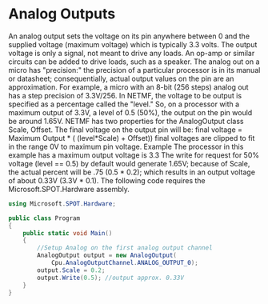 # Analog Outputs

An analog output sets the voltage on its pin anywhere between 0 and the supplied voltage (maximum voltage) which is typically 3.3 volts. The output voltage is only a signal, not meant to drive any loads. An op-amp or similar circuits can be added to drive loads, such as a speaker.
The analog out on a micro has  "precision:" the precision of a particular processor is in its manual or datasheet; consequentially, actual output values on the pin are an approximation. For example, a micro with an 8-bit (256 steps) analog out has a step precision of 3.3V/256.
In NETMF, the voltage to be output is specified as a percentage called the "level." So, on a processor with a maximum output of 3.3V, a level of 0.5 (50%), the output on the pin would be around 1.65V.
NETMF has two properties for the AnalogOutput class
Scale, 
Offset.
The final voltage on the output pin will be:
final voltage = Maximum Output  * ( (level*Scale) + Offset))
final voltages are clipped to fit in the range 0V to maximum pin voltage.
Example
The processor in this example has a maximum output voltage is 3.3
The write for request for 50% voltage (level == 0.5) by default would generate 1.65V; because of Scale, the actual percent will be .75 (0.5 * 0.2); which results in an output voltage of about 0.33V (3.3V * 0.1).
The following code requires the Microsoft.SPOT.Hardware assembly.
    
```c#
using Microsoft.SPOT.Hardware;

public class Program
{
    public static void Main()
    {
        //Setup Analog on the first analog output channel
        AnalogOutput output = new AnalogOutput(
            Cpu.AnalogOutputChannel.ANALOG_OUTPUT_0);
        output.Scale = 0.2;
        output.Write(0.5); //output approx. 0.33V
    }
}
```
